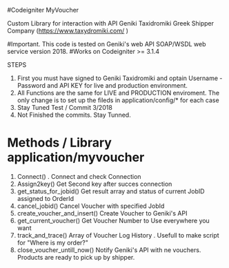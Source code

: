 #Codeigniter MyVoucher


Custom Library for interaction with API Geniki Taxidromiki Greek Shipper Company (https://www.taxydromiki.com/ )

#Important. This code is tested on Geniki's web API SOAP/WSDL web service version 2018.
#Works on Codeigniter >= 3.1.4

STEPS
1. First you must have signed to Geniki Taxidromiki and optain Username - Password and API KEY for live and production  environment.
2. All Functions are the same for LIVE and PRODUCTION enviroment. The only change is to set up the fileds in application/config/* for each case
3. Stay Tuned Test / Commit 3/2018
4. Not Finished the commits. Stay Tunned. 



# Methods / Library application/myvoucher

1. Connect() . Connect and check Connection
2. Assign2key() Get Second key after succes connection
3. get_status_for_jobid() Get result array and status of current JobID assigned to OrderId
4. cancel_jobid() Cancel Voucher with specified JobId
5. create_voucher_and_insert() Create Voucher to Geniki's API
6. get_current_voucher() Get Voucher Number to Use everywhere you want
7. track_and_trace() Array of Voucher Log History . Usefull to make script for "Where is my order?"
8. close_voucher_untill_now() Notify Geniki's API with ne vouchers. Products are ready to pick up by shipper.